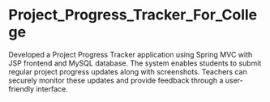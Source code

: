 # Project_Progress_Tracker_For_College
Developed a Project Progress Tracker application using Spring MVC with JSP frontend and MySQL database. The system enables students to submit regular project progress updates along with screenshots. Teachers can securely monitor these updates and provide feedback through a user-friendly interface.
